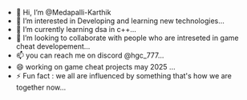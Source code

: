 - 👋 Hi, I’m @Medapalli-Karthik
- 👀 I’m interested in Developing and learning new technologies...
- 🌱 I’m currently learning dsa in c++...
- 💞️ I’m looking to collaborate with people who are intreseted in game cheat developement...
- 📫 you can reach me on discord @hgc_777...
- 😄 working on game cheat projects may 2025 ...
- ⚡ Fun fact : we all are influenced by something that's how we are together now...

<!---
Medapalli-Karthik/Medapalli-Karthik is a ✨ special ✨ repository because its `README.md` (this file) appears on your GitHub profile.
You can click the Preview link to take a look at your changes.
--->
